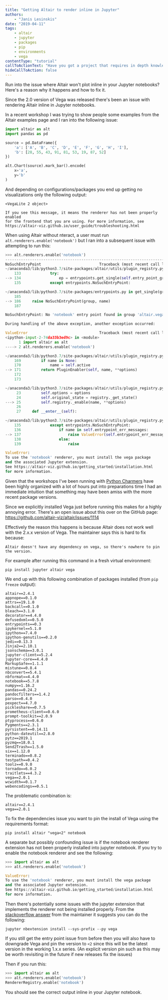 ```yaml
---
title: "Getting Altair to render inline in Jupyter"
authors:
    - "Janis Lesinskis"
date: "2019-04-11"
tags:
    - altair
    - jupyter
    - packages
    - pip
    - environments
    - vega
contentType: "tutorial"
callToActionText: "Have you got a project that requires in depth knowledge of Python or Jupyter notebooks? We'd love to hear about it so fill in the form below with some details."
hideCallToAction: false
---
```


Run into the issue where Altair won't plot inline in your Jupyter notebooks? Here's a reason why it happens and how to fix it.

<!-- end excerpt -->

Since the 2.0 version of Vega was released there's been an issue with rendering Altair inline in Jupyter notebooks.

In a recent workshop I was trying to show people some examples from the Altair examples page and I ran into the following issue:

```python
import altair as alt
import pandas as pd

source = pd.DataFrame({
    'a': ['A', 'B', 'C', 'D', 'E', 'F', 'G', 'H', 'I'],
    'b': [28, 55, 43, 91, 81, 53, 19, 87, 52]
})

alt.Chart(source).mark_bar().encode(
    x='a',
    y='b'
)
```

And depending on configurations/packages you end up getting no visualizations only the following output:

```
<VegaLite 2 object>

If you see this message, it means the renderer has not been properly enabled
for the frontend that you are using. For more information, see
https://altair-viz.github.io/user_guide/troubleshooting.html
```

When using Altair without nteract, a user must run `alt.renderers.enable('notebook')` but I ran into a subsequent issue with attempting to run this:

```python
>>> alt.renderers.enable('notebook')
---------------------------------------------------------------------------
NoSuchEntryPoint                          Traceback (most recent call last)
~/anaconda3/lib/python3.7/site-packages/altair/utils/plugin_registry.py in _enable(self, name, **options)
    133             try:
--> 134                 ep = entrypoints.get_single(self.entry_point_group, name)
    135             except entrypoints.NoSuchEntryPoint:

~/anaconda3/lib/python3.7/site-packages/entrypoints.py in get_single(group, name, path)
    185 
--> 186     raise NoSuchEntryPoint(group, name)
    187 

NoSuchEntryPoint: No 'notebook' entry point found in group 'altair.vegalite.v2.renderer'

During handling of the above exception, another exception occurred:

ValueError                                Traceback (most recent call last)
<ipython-input-2-74da33b3ed9c> in <module>
      1 import altair as alt
----> 2 alt.renderers.enable('notebook')

~/anaconda3/lib/python3.7/site-packages/altair/utils/plugin_registry.py in enable(self, name, **options)
    169         if name is None:
    170             name = self.active
--> 171         return PluginEnabler(self, name, **options)
    172 
    173 

~/anaconda3/lib/python3.7/site-packages/altair/utils/plugin_registry.py in __init__(self, registry, name, **options)
     23         self.options = options
     24         self.original_state = registry._get_state()
---> 25         self.registry._enable(name, **options)
     26 
     27     def __enter__(self):

~/anaconda3/lib/python3.7/site-packages/altair/utils/plugin_registry.py in _enable(self, name, **options)
    135             except entrypoints.NoSuchEntryPoint:
    136                 if name in self.entrypoint_err_messages:
--> 137                     raise ValueError(self.entrypoint_err_messages[name])
    138                 else:
    139                     raise

ValueError: 
To use the 'notebook' renderer, you must install the vega package
and the associated Jupyter extension.
See https://altair-viz.github.io/getting_started/installation.html
for more information.
```

Given that the workshops I've been running with [Python Charmers](https://pythoncharmers.com/?ref=CPS-altair-post) have been highly organized with a lot of hours put into preparations time I had an immediate intuition that something may have been amiss with the more recent package versions.

Since we explicitly installed Vega just before running this makes for a highly annoying error.
There's an open issue about this over on the GitHub page: https://github.com/altair-viz/altair/issues/1114

Effectively the reason this happens is because Altair does not work well with the 2.x.x version of Vega.
The maintainer says this is hard to fix because:

    Altair doesn't have any dependency on vega, so there's nowhere to pin the version.

For example after running this command in a fresh virtual environment:

```
pip install jupyter altair vega
```

We end up with this following combination of packages installed (from `pip freeze` output):

```
altair==2.4.1
appnope==0.1.0
attrs==19.1.0
backcall==0.1.0
bleach==3.1.0
decorator==4.4.0
defusedxml==0.5.0
entrypoints==0.3
ipykernel==5.1.0
ipython==7.4.0
ipython-genutils==0.2.0
jedi==0.13.3
Jinja2==2.10.1
jsonschema==3.0.1
jupyter-client==5.2.4
jupyter-core==4.4.0
MarkupSafe==1.1.1
mistune==0.8.4
nbconvert==5.4.1
nbformat==4.4.0
notebook==5.7.8
numpy==1.16.2
pandas==0.24.2
pandocfilters==1.4.2
parso==0.4.0
pexpect==4.7.0
pickleshare==0.7.5
prometheus-client==0.6.0
prompt-toolkit==2.0.9
ptyprocess==0.6.0
Pygments==2.3.1
pyrsistent==0.14.11
python-dateutil==2.8.0
pytz==2019.1
pyzmq==18.0.1
Send2Trash==1.5.0
six==1.12.0
terminado==0.8.2
testpath==0.4.2
toolz==0.9.0
tornado==6.0.2
traitlets==4.3.2
vega==2.0.1
wcwidth==0.1.7
webencodings==0.5.1
```

The problematic combination is:

```
altair==2.4.1
vega==2.0.1
```

To fix the dependencies issue you want to pin the install of Vega using the requirements format:

```
pip install altair "vega<2" notebook
```

A separate but possibly confounding issue is if the notebook renderer extension has not been properly installed into jupyter notebook. If you try to enable the notebook renderer and see the following:

```python
>>> import altair as alt
>>> alt.renderers.enable('notebook')

ValueError: 
To use the 'notebook' renderer, you must install the vega package
and the associated Jupyter extension.
See https://altair-viz.github.io/getting_started/installation.html
for more information.
```

Then there's potentially some issues with the jupyter extension that implements the renderer not being installed properly. From the [stackoverflow answer](https://stackoverflow.com/a/55014794) from the maintainer it suggests you can do the following:

```
jupyter nbextension install --sys-prefix --py vega
```

If you still get the entry point issue from before then you will also have to downgrade Vega and pin the version to `<2` since this will be the latest version in the working 1.x.x series. (An explicit version pin such as this may be worth revisiting in the future if new releases fix the issues)

Then if you run this:

```python
>>> import altair as alt
>>> alt.renderers.enable('notebook')
RendererRegistry.enable('notebook')
```

You should see the correct output inline in your Jupyter notebook.